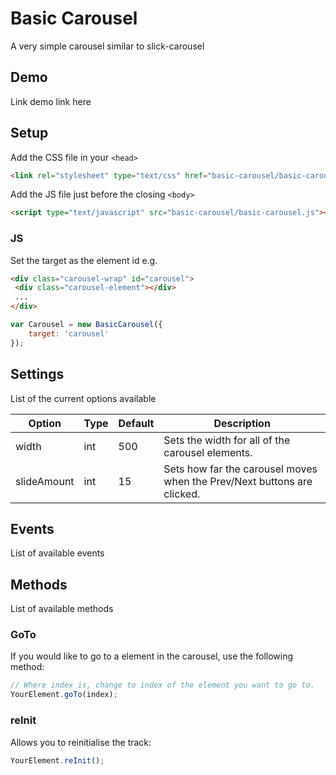 # Basic Carousel

A very simple carousel similar to slick-carousel


## Demo

Link demo link here

## Setup

 Add the CSS file in your `<head>`
 
```html
<link rel="stylesheet" type="text/css" href="basic-carousel/basic-carousel.css">
```

Add the JS file just before the closing ```<body>```

```html
<script type="text/javascript" src="basic-carousel/basic-carousel.js"></script>
```
### JS

Set the target as the element id e.g.
```html
<div class="carousel-wrap" id="carousel">
 <div class="carousel-element"></div>
 ...
</div>
```

```javascript
var Carousel = new BasicCarousel({
    target: 'carousel'
});
```

## Settings

List of the current options available

Option | Type | Default | Description
------ | ---- | ------- | -----------
width | int | 500 | Sets the width for all of the carousel elements.
slideAmount | int| 15 | Sets how far the carousel moves when the Prev/Next buttons are clicked.

## Events

List of available events

## Methods

List of available methods

### GoTo

If you would like to go to a element in the carousel, use the following method:
```javascript
// Where index is, change to index of the element you want to go to.
YourElement.goTo(index);
```
### reInit

Allows you to reinitialise the track:
```javascript
YourElement.reInit();
```
